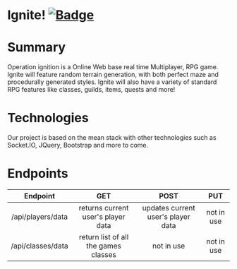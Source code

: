 # Ignite! [![Badge]][Travis]

# Summary
Operation ignition is a Online Web base real time Multiplayer, RPG game. Ignite will feature random terrain generation, with both perfect maze and procedurally generated styles. Ignite will also have a variety of standard RPG features like classes, guilds, items, quests and more!

# Technologies
Our project is based on the mean stack with other technologies such as Socket.IO, JQuery, Bootstrap and more to come.

# Endpoints
|  Endpoint  |  GET  |  POST  |  PUT  |
| :--------: | :---: | :----: | :---: |
| /api/players/data | returns current user's player data | updates current user's player data | not in use |
| /api/classes/data | return list of all the games classes | not in use | not in use |



[Travis]: https://travis-ci.org/Amber-labs/operation-ignition
[Badge]: https://travis-ci.org/Amber-labs/operation-ignition.svg?branch=master
